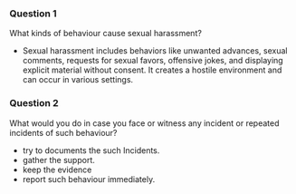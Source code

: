 ### Question 1

What kinds of behaviour cause sexual harassment?

- Sexual harassment includes behaviors like unwanted advances, sexual comments, requests for sexual favors, offensive jokes, and displaying explicit material without consent. It creates a hostile environment and can occur in various settings.

### Question 2

What would you do in case you face or witness any incident or repeated incidents of such behaviour?

- try to documents the such Incidents.
- gather the support.
- keep the evidence
- report such behaviour immediately.
